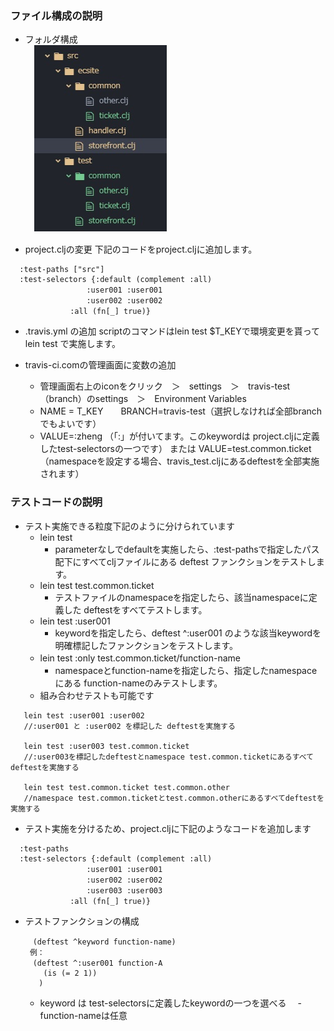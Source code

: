 ### ファイル構成の説明
- フォルダ構成  
　![folders](readme/folders.jpg)

- project.cljの変更
下記のコードをproject.cljに追加します。
```
  :test-paths ["src"]
  :test-selectors {:default (complement :all)
   　　　　　    　:user001 :user001
  　　　　　    　 :user002 :user002
　　　　　　　　:all (fn[_] true)}
```

- .travis.yml の追加
scriptのコマンドはlein test $T_KEYで環境変更を貰って lein test で実施します。

- travis-ci.comの管理画面に変数の追加　
  - 管理画面右上のiconをクリック　＞　settings　＞　travis-test（branch）のsettings　＞　Environment Variables
  - NAME = T_KEY　　BRANCH=travis-test（選択しなければ全部branchでもよいです）       
  - VALUE=:zheng （「:」が付いてます。このkeywordは project.cljに定義したtest-selectorsの一つです）
  または VALUE=test.common.ticket （namespaceを設定する場合、travis_test.cljにあるdeftestを全部実施されます）


### テストコードの説明

- テスト実施できる粒度下記のように分けられています
  - lein test
    - parameterなしでdefaultを実施したら、:test-pathsで指定したパス配下にすべてcljファイルにある deftest ファンクションをテストします。
  - lein test test.common.ticket
    - テストファイルのnamespaceを指定したら、該当namespaceに定義した deftestをすべてテストします。
  - lein test :user001
    - keywordを指定したら、deftest ^:user001 のような該当keywordを明確標記したファンクションをテストします。
  - lein test :only test.common.ticket/function-name 　
    - namespaceとfunction-nameを指定したら、指定したnamespaceにある function-nameのみテストします。
  - 組み合わせテストも可能です
```
   lein test :user001 :user002
   //:user001 と :user002 を標記した deftestを実施する

   lein test :user003 test.common.ticket
   //:user003を標記したdeftestとnamespace test.common.ticketにあるすべてdeftestを実施する

   lein test test.common.ticket test.common.other
   //namespace test.common.ticketとtest.common.otherにあるすべてdeftestを実施する
```

- テスト実施を分けるため、project.cljに下記のようなコードを追加します
```
  :test-paths
  :test-selectors {:default (complement :all)
  　　　　　    　 :user001 :user001
  　　　　　    　 :user002 :user002
  　　　　　    　 :user003 :user003
　　　　　　　　:all (fn[_] true)}
```

- テストファンクションの構成

  ```
  　(deftest ^keyword function-name)
   例：
  　(deftest ^:user001 function-A
      (is (= 2 1))
     )
  ```
  - keyword は test-selectorsに定義したkeywordの一つを選べる
　- function-nameは任意
